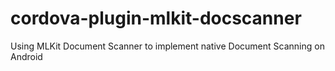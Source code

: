 # cordova-plugin-mlkit-docscanner
Using MLKit Document Scanner to implement native Document Scanning on Android
